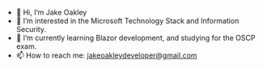 - 👋 Hi, I’m Jake Oakley
- 👀 I’m interested in the Microsoft Technology Stack and Information Security.
- 🌱 I’m currently learning Blazor development, and studying for the OSCP exam.
- 📫 How to reach me: jakeoakleydeveloper@gmail.com

<!---
JakeOakley94/JakeOakley94 is a ✨ special ✨ repository because its `README.md` (this file) appears on your GitHub profile.
You can click the Preview link to take a look at your changes.
--->
